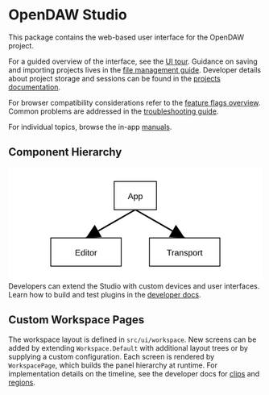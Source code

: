 # OpenDAW Studio

This package contains the web-based user interface for the OpenDAW project.

For a guided overview of the interface, see the [UI tour](../../docs/docs-user/ui-tour.md).
Guidance on saving and importing projects lives in the [file management guide](../../docs/docs-user/features/file-management.md).
Developer details about project storage and sessions can be found in the [projects documentation](../../docs/docs-dev/projects/overview.md).

For browser compatibility considerations refer to the [feature flags overview](../../docs/docs-dev/architecture/feature-flags.md).
Common problems are addressed in the [troubleshooting guide](../../docs/docs-user/troubleshooting.md).

For individual topics, browse the in-app [manuals](public/manuals/index.md).

## Component Hierarchy

![Component hierarchy](../../../assets/ui/component-hierarchy.svg)
Developers can extend the Studio with custom devices and user interfaces. Learn how to build and test plugins in the [developer docs](../../docs/docs-dev/extending/plugin-guide.md).

## Custom Workspace Pages

The workspace layout is defined in `src/ui/workspace`. New screens can be added by extending `Workspace.Default` with additional layout trees or by supplying a custom configuration. Each screen is rendered by `WorkspacePage`, which builds the panel hierarchy at runtime.
For implementation details on the timeline, see the developer docs for
[clips](../../docs/docs-dev/ui/timeline/clips.md) and
[regions](../../docs/docs-dev/ui/timeline/regions.md).
